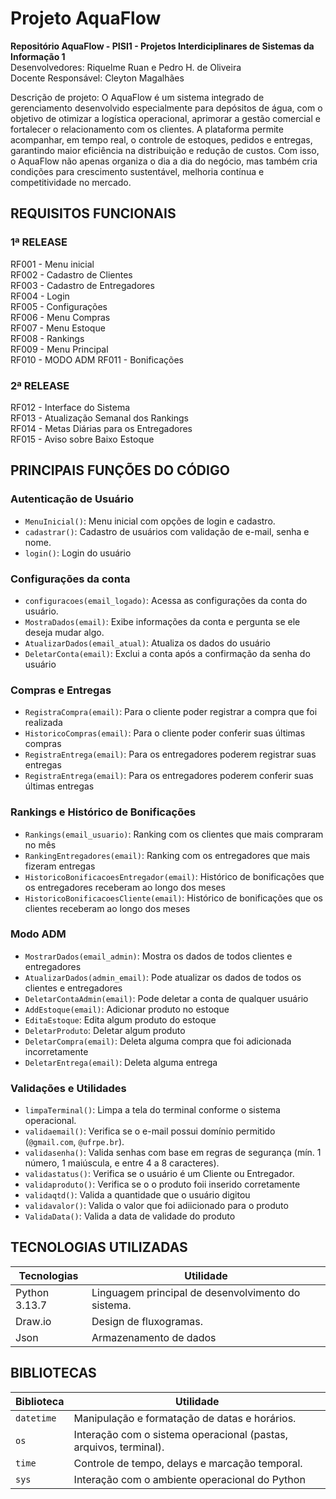 # Projeto AquaFlow

**Repositório AquaFlow - PISI1 - Projetos Interdiciplinares de Sistemas da Informação 1**                                                             
Desenvolvedores: Riquelme Ruan e Pedro H. de Oliveira                                                           
Docente Responsável: Cleyton Magalhães                                                        

Descrição de projeto: 
O AquaFlow é um sistema integrado de gerenciamento desenvolvido especialmente para depósitos de água, com o objetivo de otimizar a logística operacional, aprimorar a gestão comercial e fortalecer o relacionamento com os clientes. A plataforma permite acompanhar, em tempo real, o controle de estoques, pedidos e entregas, garantindo maior eficiência na distribuição e redução de custos. Com isso, o AquaFlow não apenas organiza o dia a dia do negócio, mas também cria condições para crescimento sustentável, melhoria contínua e competitividade no mercado.

## REQUISITOS FUNCIONAIS
 
###  1ª RELEASE                                                                
RF001 - Menu inicial                                                                                                                  
RF002 -  Cadastro de Clientes                                                                                                                   
RF003 - Cadastro de Entregadores                                                                                                                       
RF004 - Login                                                                                
RF005 - Configurações                                                                                                                 
RF006 - Menu Compras                                                                       
RF007 - Menu Estoque                                                                                        
RF008 - Rankings                                                                                                                            
RF009 - Menu Principal   
RF010 - MODO ADM
RF011 - Bonificações 

###  2ª RELEASE
RF012 - Interface do Sistema                                                               
RF013 - Atualização Semanal dos Rankings                                                                                         
RF014 - Metas Diárias para os Entregadores                                                                            
RF015 - Aviso sobre Baixo Estoque                                                

## PRINCIPAIS FUNÇÕES DO CÓDIGO

### Autenticação de Usuário

- `MenuInicial()`: Menu inicial com opções de login e cadastro.
- `cadastrar()`: Cadastro de usuários com validação de e-mail, senha e nome.
- `login()`: Login do usuário

### Configurações da conta

- `configuracoes(email_logado)`: Acessa as configurações da conta do usuário.
- `MostraDados(email)`: Exibe informações da conta e pergunta se ele deseja mudar algo.
- `AtualizarDados(email_atual)`: Atualiza os dados do usuário
- `DeletarConta(email)`: Exclui a conta após a confirmação da senha do usuário

### Compras e Entregas
- `RegistraCompra(email)`: Para o cliente poder registrar a compra que foi realizada
- `HistoricoCompras(email)`: Para o cliente poder conferir suas últimas compras
- `RegistraEntrega(email)`: Para os entregadores poderem registrar suas entregas
- `RegistraEntrega(email)`: Para os entregadores poderem conferir suas últimas entregas

### Rankings e Histórico de Bonificações

- `Rankings(email_usuario)`: Ranking com os clientes que mais compraram no mês
- `RankingEntregadores(email)`: Ranking com os entregadores que mais fizeram entregas
- `HistoricoBonificacoesEntregador(email)`: Histórico de bonificações que os entregadores receberam ao longo dos meses
- `HistoricoBonificacoesCliente(email)`: Histórico de bonificações que os clientes receberam ao longo dos meses

 ### Modo ADM

 - `MostrarDados(email_admin)`: Mostra os dados de todos clientes e entregadores
 - `AtualizarDados(admin_email)`: Pode atualizar os dados de todos os clientes e entregadores
 - `DeletarContaAdmin(email)`: Pode deletar a conta de qualquer usuário
 - `AddEstoque(email)`: Adicionar produto no estoque
 - `EditaEstoque`: Edita algum produto do estoque
 - `DeletarProduto`: Deletar algum produto
 - `DeletarCompra(email)`: Deleta alguma compra que foi adicionada incorretamente
 - `DeletarEntrega(email)`: Deleta alguma entrega

### Validações e Utilidades

- `limpaTerminal()`: Limpa a tela do terminal conforme o sistema operacional.
- `validaemail()`: Verifica se o e-mail possui domínio permitido (`@gmail.com`, `@ufrpe.br`).
- `validasenha()`: Valida senhas com base em regras de segurança (mín. 1 número, 1 maiúscula, e entre 4 a 8 caracteres).
- `validastatus()`: Verifica se o usuário é um Cliente ou Entregador.
- `validaproduto()`: Verifica se o o produto foii inserido corretamente
- `validaqtd()`: Valida a quantidade que o usuário digitou
- `validavalor()`: Valida o valor que foi adiicionado para o produto
- `ValidaData()`: Valida a data de validade do produto

## TECNOLOGIAS UTILIZADAS

| Tecnologias         | Utilidade |
|---------------------|-----------|
| Python 3.13.7       | Linguagem principal de desenvolvimento do sistema. |
| Draw.io             | Design de fluxogramas. |
| Json                | Armazenamento de dados |

## BIBLIOTECAS

| Biblioteca | Utilidade |
|------------|-----------|
| `datetime` | Manipulação e formatação de datas e horários. |
| `os`       | Interação com o sistema operacional (pastas, arquivos, terminal). |
| `time`     | Controle de tempo, delays e marcação temporal. |
| `sys`      |Interação com o ambiente operacional do Python |
